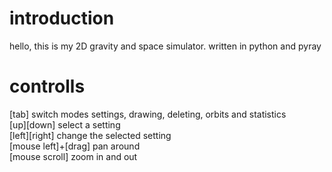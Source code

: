 # introduction
hello, this is my 2D gravity and space simulator. written in python and pyray

# controlls
[tab] switch modes settings, drawing, deleting, orbits and statistics <br>
[up][down] select a setting <br>
[left][right] change the selected setting <br>
[mouse left]+[drag] pan around <br>
[mouse scroll] zoom in and out
